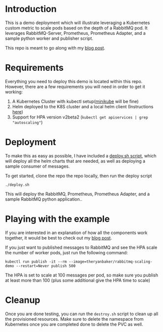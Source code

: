 # Introduction

This is a demo deployment which will illustrate leveraging a Kubernetes custom metric to scale pods based on the depth of a RabbitMQ pod.  It leverages RabbitMQ-Server, Prometheus, Prometheus Adapter, and a sample python worker and publisher script.

This repo is meant to go along with my [blog post](https://ryanbaker.io/2019-10-07-scaling-rabbitmq-on-k8s/).

# Requirements

Everything you need to deploy this demo is located within this repo.  However, there are a few requirements you will need in order to get it working:

1.  A Kubernetes Cluster with kubectl setup([minikube](https://kubernetes.io/docs/setup/learning-environment/minikube/) will be fine)
2.  Helm deployed to the K8S cluster and a local helm client (Instructions [here](https://helm.sh/docs/using_helm/))
3.  Support for HPA version v2beta2 (`kubectl get apiservices | grep "autoscaling"`)

# Deployment

To make this as easy as possible, I have included a [deploy.sh script](https://github.com/ryan-a-baker/k8s-scaling-demo/blob/master/deploy.sh), which will deploy all the helm charts that are needed, as well as deploying a sample consumer of messages.  

To get started, clone the repo the repo locally, then run the deploy script

```
./deploy.sh
```

This will deploy the RabbitMQ, Prometheus, Prometheus Adapter, and a sample RabbitMQ python application..

# Playing with the example

If you are interested in an explanation of how all the components work together, it would be best to check out my [blog post](https://ryanbaker.io/2019-10-07-scaling-rabbitmq-on-k8s/).

If you just want to published messages to RabbitMQ and see the HPA scale the number of worker pods, just run the following command:

 ```
 kubectl run publish -it --rm --image=theryanbaker/rabbitmq-scaling-demo --restart=Never publish 500
 ```

 The HPA is set to scale at 100 messages per pod, so make sure you publish at least more than 100 (plus some additional give the HPA time to scale)

# Cleanup

Once you are done testing, you can run the `destroy.sh` script to clean up all the provisioned resources.  Make sure to delete the namespace from Kubernetes once you are completed done to delete the PVC as well.
